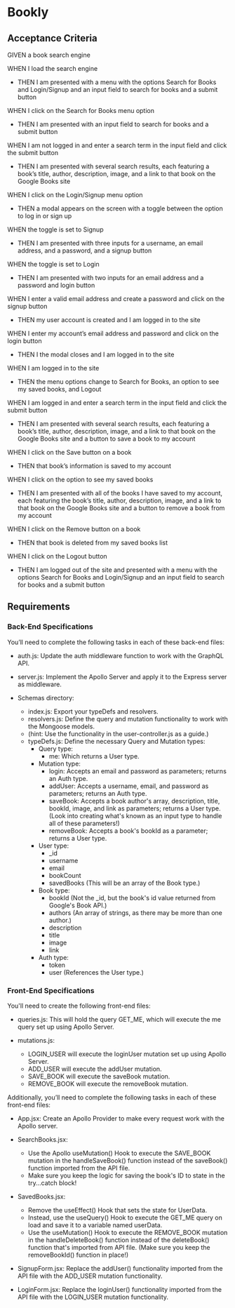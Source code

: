 # Bookly

## Acceptance Criteria

GIVEN a book search engine

WHEN I load the search engine

- THEN I am presented with a menu with the options Search for Books and Login/Signup and an input field to search for books and a submit button

WHEN I click on the Search for Books menu option

- THEN I am presented with an input field to search for books and a submit button

WHEN I am not logged in and enter a search term in the input field and click the submit button

- THEN I am presented with several search results, each featuring a book’s title, author, description, image, and a link to that book on the Google Books site

WHEN I click on the Login/Signup menu option

- THEN a modal appears on the screen with a toggle between the option to log in or sign up

WHEN the toggle is set to Signup

- THEN I am presented with three inputs for a username, an email address, and a password, and a signup button

WHEN the toggle is set to Login

- THEN I am presented with two inputs for an email address and a password and login button

WHEN I enter a valid email address and create a password and click on the signup button

- THEN my user account is created and I am logged in to the site

WHEN I enter my account’s email address and password and click on the login button

- THEN I the modal closes and I am logged in to the site

WHEN I am logged in to the site

- THEN the menu options change to Search for Books, an option to see my saved books, and Logout

WHEN I am logged in and enter a search term in the input field and click the submit button

- THEN I am presented with several search results, each featuring a book’s title, author, description, image, and a link to that book on the Google Books site and a button to save a book to my account

WHEN I click on the Save button on a book

- THEN that book’s information is saved to my account

WHEN I click on the option to see my saved books

- THEN I am presented with all of the books I have saved to my account, each featuring the book’s title, author, description, image, and a link to that book on the Google Books site and a button to remove a book from my account

WHEN I click on the Remove button on a book

- THEN that book is deleted from my saved books list

WHEN I click on the Logout button

- THEN I am logged out of the site and presented with a menu with the options Search for Books and Login/Signup and an input field to search for books and a submit button

## Requirements

### Back-End Specifications

You’ll need to complete the following tasks in each of these back-end files:

- auth.js: Update the auth middleware function to work with the GraphQL API.

- server.js: Implement the Apollo Server and apply it to the Express server as middleware.

- Schemas directory:
  - index.js: Export your typeDefs and resolvers.
  - resolvers.js: Define the query and mutation functionality to work with the Mongoose models.
  - (hint: Use the functionality in the user-controller.js as a guide.)
  - typeDefs.js: Define the necessary Query and Mutation types:
    - Query type:
      - me: Which returns a User type.
    - Mutation type:
      - login: Accepts an email and password as parameters; returns an Auth type.
      - addUser: Accepts a username, email, and password as parameters; returns an Auth type.
      - saveBook: Accepts a book author's array, description, title, bookId, image, and link as parameters; returns a User type. (Look into creating what's known as an input type to handle all of these parameters!)
      - removeBook: Accepts a book's bookId as a parameter; returns a User type.
    - User type:
      - \_id
      - username
      - email
      - bookCount
      - savedBooks (This will be an array of the Book type.)
    - Book type:
      - bookId (Not the \_id, but the book's id value returned from Google's Book API.)
      - authors (An array of strings, as there may be more than one author.)
      - description
      - title
      - image
      - link
    - Auth type:
      - token
      - user (References the User type.)

### Front-End Specifications

You'll need to create the following front-end files:

- queries.js: This will hold the query GET_ME, which will execute the me query set up using Apollo Server.

- mutations.js:
  - LOGIN_USER will execute the loginUser mutation set up using Apollo Server.
  - ADD_USER will execute the addUser mutation.
  - SAVE_BOOK will execute the saveBook mutation.
  - REMOVE_BOOK will execute the removeBook mutation.

Additionally, you’ll need to complete the following tasks in each of these front-end files:

- App.jsx: Create an Apollo Provider to make every request work with the Apollo server.
- SearchBooks.jsx:
  - Use the Apollo useMutation() Hook to execute the SAVE_BOOK mutation in the handleSaveBook() function instead of the saveBook() function imported from the API file.
  - Make sure you keep the logic for saving the book's ID to state in the try...catch block!
- SavedBooks.jsx:

  - Remove the useEffect() Hook that sets the state for UserData.
  - Instead, use the useQuery() Hook to execute the GET_ME query on load and save it to a variable named userData.
  - Use the useMutation() Hook to execute the REMOVE_BOOK mutation in the handleDeleteBook() function instead of the deleteBook() function that's imported from API file. (Make sure you keep the removeBookId() function in place!)

- SignupForm.jsx: Replace the addUser() functionality imported from the API file with the ADD_USER mutation functionality.

- LoginForm.jsx: Replace the loginUser() functionality imported from the API file with the LOGIN_USER mutation functionality.
